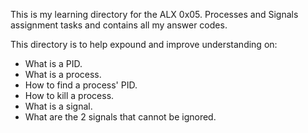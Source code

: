 This is my learning directory for the ALX 0x05. Processes and Signals assignment tasks and contains all my answer codes.

This directory is to help expound and improve understanding on:
- What is a PID.
- What is a process.
- How to find a process' PID.
- How to kill a process.
- What is a signal.
- What are the 2 signals that cannot be ignored.
